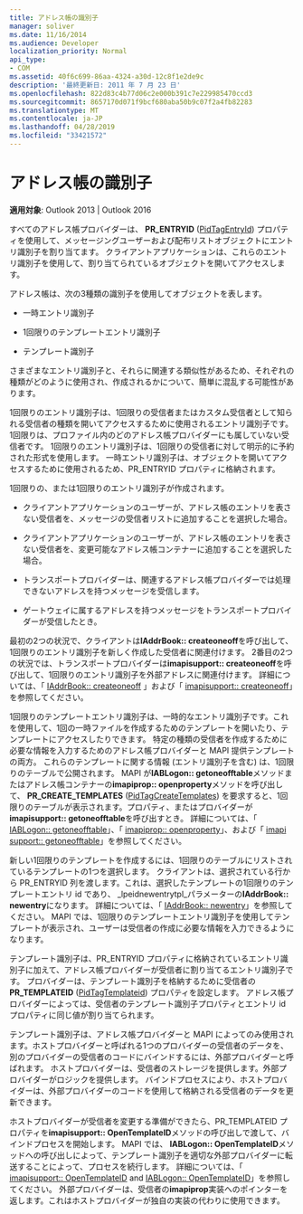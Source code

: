 ```yaml
---
title: アドレス帳の識別子
manager: soliver
ms.date: 11/16/2014
ms.audience: Developer
localization_priority: Normal
api_type:
- COM
ms.assetid: 40f6c699-86aa-4324-a30d-12c8f1e2de9c
description: '最終更新日: 2011 年 7 月 23 日'
ms.openlocfilehash: 822d83c4b77d06c2e000b391c7e229985470ccd3
ms.sourcegitcommit: 8657170d071f9bcf680aba50b9c07f2a4fb82283
ms.translationtype: MT
ms.contentlocale: ja-JP
ms.lasthandoff: 04/28/2019
ms.locfileid: "33421572"
---
```

# <a name="address-book-identifiers"></a>アドレス帳の識別子

  
  
**適用対象**: Outlook 2013 | Outlook 2016 
  
すべてのアドレス帳プロバイダーは、 **PR_ENTRYID** ([PidTagEntryId](pidtagentryid-canonical-property.md)) プロパティを使用して、メッセージングユーザーおよび配布リストオブジェクトにエントリ識別子を割り当てます。 クライアントアプリケーションは、これらのエントリ識別子を使用して、割り当てられているオブジェクトを開いてアクセスします。
  
アドレス帳は、次の3種類の識別子を使用してオブジェクトを表します。
  
- 一時エントリ識別子
    
- 1回限りのテンプレートエントリ識別子
    
- テンプレート識別子
    
さまざまなエントリ識別子と、それらに関連する類似性があるため、それぞれの種類がどのように使用され、作成されるかについて、簡単に混乱する可能性があります。 
  
1回限りのエントリ識別子は、1回限りの受信者またはカスタム受信者として知られる受信者の種類を開いてアクセスするために使用されるエントリ識別子です。 1回限りは、プロファイル内のどのアドレス帳プロバイダーにも属していない受信者です。 1回限りのエントリ識別子は、1回限りの受信者に対して明示的に予約された形式を使用します。 一時エントリ識別子は、オブジェクトを開いてアクセスするために使用されるため、PR_ENTRYID プロパティに格納されます。
  
1回限りの、または1回限りのエントリ識別子が作成されます。
  
- クライアントアプリケーションのユーザーが、アドレス帳のエントリを表さない受信者を、メッセージの受信者リストに追加することを選択した場合。
    
- クライアントアプリケーションのユーザーが、アドレス帳のエントリを表さない受信者を、変更可能なアドレス帳コンテナーに追加することを選択した場合。
    
- トランスポートプロバイダーは、関連するアドレス帳プロバイダーでは処理できないアドレスを持つメッセージを受信します。
    
- ゲートウェイに属するアドレスを持つメッセージをトランスポートプロバイダーが受信したとき。
    
最初の2つの状況で、クライアントは**IAddrBook:: createoneoff**を呼び出して、1回限りのエントリ識別子を新しく作成した受信者に関連付けます。 2番目の2つの状況では、トランスポートプロバイダーは**imapisupport:: createoneoff**を呼び出して、1回限りのエントリ識別子を外部アドレスに関連付けます。 詳細については、「 [IAddrBook:: createoneoff](iaddrbook-createoneoff.md) 」および「 [imapisupport:: createoneoff](imapisupport-createoneoff.md)」を参照してください。
  
1回限りのテンプレートエントリ識別子は、一時的なエントリ識別子です。これを使用して、1回の一時ファイルを作成するためのテンプレートを開いたり、テンプレートにアクセスしたりできます。 特定の種類の受信者を作成するために必要な情報を入力するためのアドレス帳プロバイダーと MAPI 提供テンプレートの両方。 これらのテンプレートに関する情報 (エントリ識別子を含む) は、1回限りのテーブルで公開されます。 MAPI が**IABLogon:: getoneofftable**メソッドまたはアドレス帳コンテナーの**imapiprop:: openproperty**メソッドを呼び出して、 **PR_CREATE_TEMPLATES** ([PidTagCreateTemplates](pidtagcreatetemplates-canonical-property.md)) を要求すると、1回限りのテーブルが表示されます。プロパティ、またはプロバイダーが**imapisupport:: getoneofftable**を呼び出すとき。 詳細については、「 [IABLogon:: getoneofftable](iablogon-getoneofftable.md)」、「 [imapiprop:: openproperty](imapiprop-openproperty.md)」、および「 [imapi support:: getoneofftable](imapisupport-getoneofftable.md)」を参照してください。
  
新しい1回限りのテンプレートを作成するには、1回限りのテーブルにリストされているテンプレートの1つを選択します。 クライアントは、選択されている行から PR_ENTRYID 列を渡します。これは、選択したテンプレートの1回限りのテンプレートエントリ id であり、 _lpeidnewentrytpl_パラメーターの**IAddrBook:: newentry**になります。 詳細については、「 [IAddrBook:: newentry](iaddrbook-newentry.md)」を参照してください。 MAPI では、1回限りのテンプレートエントリ識別子を使用してテンプレートが表示され、ユーザーは受信者の作成に必要な情報を入力できるようになります。 
  
テンプレート識別子は、PR_ENTRYID プロパティに格納されているエントリ識別子に加えて、アドレス帳プロバイダーが受信者に割り当てるエントリ識別子です。 プロバイダーは、テンプレート識別子を格納するために受信者の**PR_TEMPLATEID** ([PidTagTemplateid](pidtagtemplateid-canonical-property.md)) プロパティを設定します。 アドレス帳プロバイダーによっては、受信者のテンプレート識別子プロパティとエントリ id プロパティに同じ値が割り当てられます。
  
テンプレート識別子は、アドレス帳プロバイダーと MAPI によってのみ使用されます。ホストプロバイダーと呼ばれる1つのプロバイダーの受信者のデータを、別のプロバイダーの受信者のコードにバインドするには、外部プロバイダーと呼ばれます。 ホストプロバイダーは、受信者のストレージを提供します。外部プロバイダーがロジックを提供します。 バインドプロセスにより、ホストプロバイダーは、外部プロバイダーのコードを使用して格納される受信者のデータを更新できます。
  
ホストプロバイダーが受信者を変更する準備ができたら、PR_TEMPLATEID プロパティを**imapisupport:: OpenTemplateID**メソッドの呼び出しで渡して、バインドプロセスを開始します。 MAPI では、 **IABLogon:: OpenTemplateID**メソッドへの呼び出しによって、テンプレート識別子を適切な外部プロバイダーに転送することによって、プロセスを続行します。 詳細については、「 [imapisupport:: OpenTemplateID](imapisupport-opentemplateid.md) and [IABLogon:: OpenTemplateID](iablogon-opentemplateid.md)」を参照してください。 外部プロバイダーは、受信者の**imapiprop**実装へのポインターを返します。これはホストプロバイダーが独自の実装の代わりに使用できます。 
  

